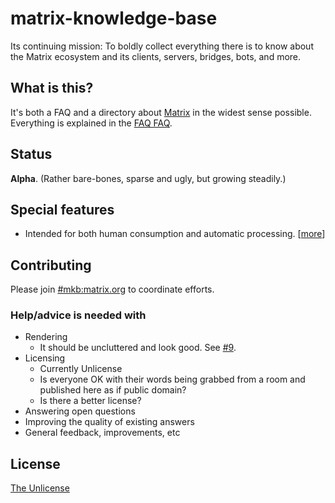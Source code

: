 # matrix-knowledge-base
Its continuing mission: To boldly collect everything there is to know about the Matrix ecosystem and its clients, servers, bridges, bots, and more.

## What is this?
It's both a FAQ and a directory about [Matrix](https://matrix.org) in the widest sense possible. Everything is explained in the [FAQ FAQ](Matrix%20KB.org#faq-faq).

## Status
**Alpha**. (Rather bare-bones, sparse and ugly, but growing steadily.)

## Special features
- Intended for both human consumption and automatic processing. [[more](Matrix%20KB.org#so-why-another-faq)]

## Contributing
Please join [#mkb:matrix.org](https://matrix.to/#/#matrix-knowledge-base:matrix.org) to coordinate efforts.

### Help/advice is needed with
- Rendering
  - It should be uncluttered and look good. See [#9](https://github.com/Matrixcoffee/matrix-knowledge-base/issues/9).
- Licensing
  - Currently Unlicense
  - Is everyone OK with their words being grabbed from a room and published here as if public domain?
  - Is there a better license?
- Answering open questions
- Improving the quality of existing answers
- General feedback, improvements, etc

## License
[The Unlicense](LICENSE)
